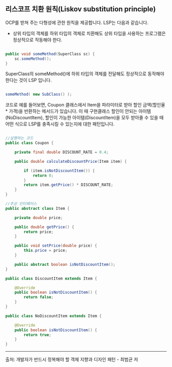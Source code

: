 ## 리스코프 치환 원칙(Liskov substitution principle)

OCP를 받쳐 주는 다형성에 관한 원칙을 제공합니다. LSP는 다음과 같습니다.

- 상위 타입의 객체를 하위 타입의 객체로 치환해도 상위 타입을 사용하는 프로그램은 정상적으로 작동해야 한다.

```java

public void someMethod(SuperClass sc) {
    sc.someMethod();    
}
```

SuperClass의 someMethod()에 하위 타입의 객체를 전달해도 정상적으로 동작해야 한다는 것이 LSP 입니다.

```java

someMethod( new SubClass() );
```

코드로 예를 들어보면, Coupon 클래스에서 Item을 파라미터로 받아 할인 금액(할인율 * 가격)을 반환하는 메서드가 있습니다. 이 때 구현클래스 할인이 안되는 아이템(NoDiscountItem), 할인이 가능한 아이템(DiscountItem)을 모두 받아줄 수 있을 때 어떤 식으로 LSP를 충족시킬 수 있는지에 대한 패턴입니다.

```java

//실행하는 코드
public class Coupon {

    private final double DISCOUNT_RATE = 0.4;

    public double calculateDiscountPrice(Item item) {

        if (item.isNotDiscountItem()) {
            return 0;
        }
        return item.getPrice() * DISCOUNT_RATE;
    }
}

//추상 인터페이스
public abstract class Item {

    private double price;

    public double getPrice() {
        return price;
    }

    public void setPrice(double price) {
        this.price = price;
    }

    public abstract boolean isNotDiscountItem();
}

public class DiscountItem extends Item {

    @Override
    public boolean isNotDiscountItem() {
        return false;
    }
}

public class NoDiscountItem extends Item {

    @Override
    public boolean isNotDiscountItem() {
        return true;
    }
}

```


---

출처: 개발자가 반드시 정복해야 할 객체 지향과 디자인 패턴 - 최범균 저